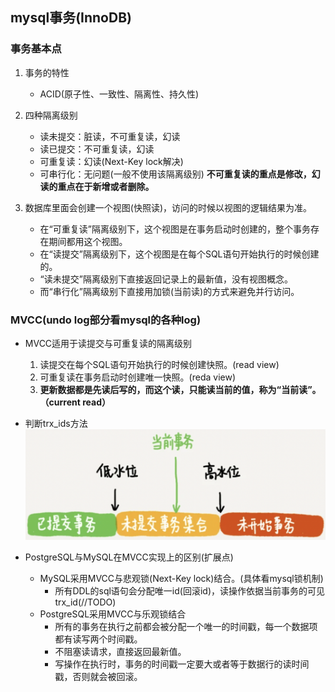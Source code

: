 ## mysql事务(InnoDB)

### 事务基本点
1. 事务的特性
    - ACID(原子性、一致性、隔离性、持久性)
2. 四种隔离级别
    - 读未提交：脏读，不可重复读，幻读
    - 读已提交：不可重复读，幻读
    - 可重复读：幻读(Next-Key lock解决)
    - 可串行化：无问题(一般不使用该隔离级别)
      **不可重复读的重点是修改，幻读的重点在于新增或者删除。**

3. 数据库里面会创建一个视图(快照读)，访问的时候以视图的逻辑结果为准。
    - 在“可重复读”隔离级别下，这个视图是在事务启动时创建的，整个事务存在期间都用这个视图。 
    - 在“读提交”隔离级别下，这个视图是在每个SQL语句开始执行的时候创建的。
    - “读未提交”隔离级别下直接返回记录上的最新值，没有视图概念。
    - 而“串行化”隔离级别下直接用加锁(当前读)的方式来避免并行访问。
   
### MVCC(undo log部分看mysql的各种log)
- MVCC适用于读提交与可重复读的隔离级别
    1. 读提交在每个SQL语句开始执行的时候创建快照。(read view)
    2. 可重复读在事务启动时创建唯一快照。(reda view)
    3. **更新数据都是先读后写的，而这个读，只能读当前的值，称为“当前读”。（current read）**
- 判断trx_ids方法
![transactionId](https://raw.githubusercontent.com/lyjgulu/mysql/main/image/transactionId.png)

- PostgreSQL与MySQL在MVCC实现上的区别(扩展点)
   - MySQL采用MVCC与悲观锁(Next-Key lock)结合。(具体看mysql锁机制)
      - 所有DDL的sql语句会分配唯一id(回滚id)，读操作依据当前事务的可见trx_id(//TODO)
   - PostgreSQL采用MVCC与乐观锁结合
      - 所有的事务在执行之前都会被分配一个唯一的时间戳，每一个数据项都有读写两个时间戳。
      - 不阻塞读请求，直接返回最新值。
      - 写操作在执行时，事务的时间戳一定要大或者等于数据行的读时间戳，否则就会被回滚。
